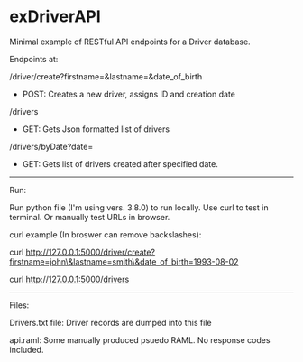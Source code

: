 # exDriverAPI

Minimal example of RESTful API endpoints for a Driver database.

Endpoints at:

/driver/create?firstname=<first>&lastname=<last>&date_of_birth<YYYY-MM-DD>

- POST: Creates a new driver, assigns ID and creation date


/drivers

- GET: Gets Json formatted list of drivers


/drivers/byDate?date=<date>

- GET: Gets list of drivers created after specified date.

----------------------------------------------------------

Run:

Run python file (I'm using vers. 3.8.0) to run locally.
Use curl to test in terminal. Or manually test URLs in browser.


curl example (In broswer can remove backslashes):

curl http://127.0.0.1:5000/driver/create?firstname=john\&lastname=smith\&date_of_birth=1993-08-02

curl http://127.0.0.1:5000/drivers

----------------------------------------------------------

Files:

Drivers.txt file: Driver records are dumped into this file

api.raml: Some manually produced psuedo RAML. No response codes included.
